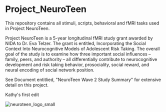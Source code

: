 # Project_NeuroTeen

This repository contains all stimuli, scripts, behavioral and fMRI tasks used in Project NeuroTeen.

Project NeuroTeen is a 5-year longitudinal fMRI study grant awarded by NIDA to Dr. Eva Telzer. The grant is entitled, Incorporating the Social Context Into Neurocognitive Models of Adolescent Risk Taking. The overall goal of the study is to examine how three important social influences – family, peers, and authority – all differentially contribute to neurocognitive development and risk taking behavior, prosociality, social reward, and neural encoding of social network position. 

See Document entitlied, "NeuroTeen Wave 2 Study Summary" for extensive detail on this project. 

Kathy's first edit


![neuroteen_logo_small](https://user-images.githubusercontent.com/47374922/52350589-e5773800-29f6-11e9-8c55-a38ddf88333d.jpg)
